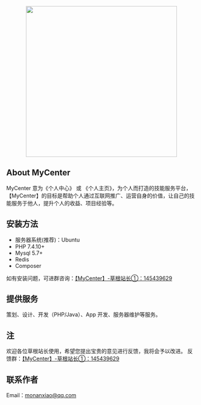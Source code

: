 <p align="center">
	<a href="https://www.modoushichang.com" target="_blank">
		<img src="https://www.gaoyongjian.com/img/logo.svg" width="400">
	</a>
</p>

<!-- <p align="center">
	<a href="https://travis-ci.org/laravel/framework">
		<img src="https://travis-ci.org/laravel/framework.svg" alt="Build Status">
	</a>
	<a href="https://packagist.org/packages/laravel/framework">
		<img src="https://img.shields.io/packagist/dt/laravel/framework" alt="Total Downloads">
	</a>
	<a href="https://packagist.org/packages/laravel/framework">
		<img src="https://img.shields.io/packagist/v/laravel/framework" alt="Latest Stable Version">
	</a>
	<a href="https://packagist.org/packages/laravel/framework">
		<img src="https://img.shields.io/packagist/l/laravel/framework" alt="License">
	</a>
</p> -->

## About MyCenter

MyCenter 意为《个人中心》 或 《个人主页》，为个人而打造的技能服务平台，【MyCenter】的目标是帮助个人通过互联网推广、运营自身的价值，让自己的技能服务于他人，提升个人的收益、项目经验等。


## 安装方法

- 服务器系统(推荐)：Ubuntu
- PHP 7.4.10+
- Mysql 5.7+
- Redis
- Composer

如有安装问题，可进群咨询：<a href="https://qm.qq.com/cgi-bin/qm/qr?k=FQfN38Is1Jsk1qIQKxnvb-A0xCaJuQLx&jump_from=webapi">【MyCenter】-草根站长①：145439629</a>


## 提供服务

策划、设计、开发（PHP/Java）、App 开发、服务器维护等服务。


## 注

欢迎各位草根站长使用，希望您提出宝贵的意见进行反馈，我将会予以改进。
反馈群：<a href="https://qm.qq.com/cgi-bin/qm/qr?k=FQfN38Is1Jsk1qIQKxnvb-A0xCaJuQLx&jump_from=webapi">【MyCenter】-草根站长①：145439629</a>


## 联系作者

Email：<a href="Mailto:monanxiao@qq.com">monanxiao@qq.com</a>
